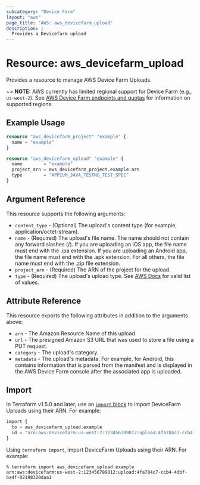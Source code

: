 ```yaml
---
subcategory: "Device Farm"
layout: "aws"
page_title: "AWS: aws_devicefarm_upload"
description: |-
  Provides a Devicefarm upload
---
```


# Resource: aws_devicefarm_upload

Provides a resource to manage AWS Device Farm Uploads.

~> **NOTE:** AWS currently has limited regional support for Device Farm (e.g., `us-west-2`). See [AWS Device Farm endpoints and quotas](https://docs.aws.amazon.com/general/latest/gr/devicefarm.html) for information on supported regions.

## Example Usage

```terraform
resource "aws_devicefarm_project" "example" {
  name = "example"
}

resource "aws_devicefarm_upload" "example" {
  name        = "example"
  project_arn = aws_devicefarm_project.example.arn
  type        = "APPIUM_JAVA_TESTNG_TEST_SPEC"
}
```

## Argument Reference

This resource supports the following arguments:

* `content_type` - (Optional) The upload's content type (for example, application/octet-stream).
* `name` - (Required) The upload's file name. The name should not contain any forward slashes (/). If you are uploading an iOS app, the file name must end with the .ipa extension. If you are uploading an Android app, the file name must end with the .apk extension. For all others, the file name must end with the .zip file extension.
* `project_arn` - (Required) The ARN of the project for the upload.
* `type` - (Required) The upload's upload type. See [AWS Docs](https://docs.aws.amazon.com/devicefarm/latest/APIReference/API_CreateUpload.html#API_CreateUpload_RequestSyntax) for valid list of values.

## Attribute Reference

This resource exports the following attributes in addition to the arguments above:

* `arn` - The Amazon Resource Name of this upload.
* `url` - The presigned Amazon S3 URL that was used to store a file using a PUT request.
* `category` - The upload's category.
* `metadata` - The upload's metadata. For example, for Android, this contains information that is parsed from the manifest and is displayed in the AWS Device Farm console after the associated app is uploaded.

## Import

In Terraform v1.5.0 and later, use an [`import` block](https://developer.hashicorp.com/terraform/language/import) to import DeviceFarm Uploads using their ARN. For example:

```terraform
import {
  to = aws_devicefarm_upload.example
  id = "arn:aws:devicefarm:us-west-2:123456789012:upload:4fa784c7-ccb4-4dbf-ba4f-02198320daa1"
}
```

Using `terraform import`, import DeviceFarm Uploads using their ARN. For example:

```console
% terraform import aws_devicefarm_upload.example arn:aws:devicefarm:us-west-2:123456789012:upload:4fa784c7-ccb4-4dbf-ba4f-02198320daa1
```
